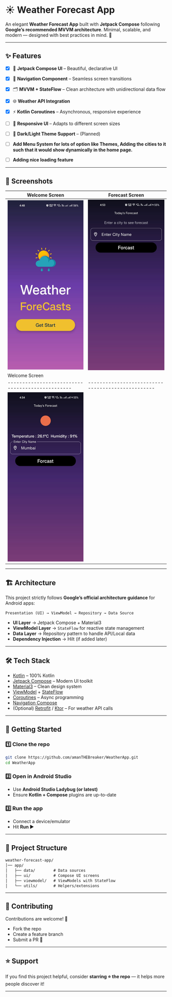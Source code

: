 # ☀️ Weather Forecast App

An elegant **Weather Forecast App** built with **Jetpack Compose** following **Google’s recommended MVVM architecture**.
Minimal, scalable, and modern — designed with best practices in mind. 🚀

---

## ✨ Features


- [x] 🎨 **Jetpack Compose UI** – Beautiful, declarative UI  
- [x] 🧭 **Navigation Component** – Seamless screen transitions  
- [x] 🗂️ **MVVM + StateFlow** – Clean architecture with unidirectional data flow  
- [x] 🌐 **Weather API Integration**
- [x] ⚡ **Kotlin Coroutines** – Asynchronous, responsive experience  
- [ ] 📐 **Responsive UI** – Adapts to different screen sizes  
- [ ] 🌙 **Dark/Light Theme Support** – (Planned)  
- [ ]    **Add Menu System for lots of option like Themes, Adding the cities to it such that it would show dynamically in the home page.**
- [ ]    **Adding nice loading feature**


---

## 📸 Screenshots

| Welcome Screen                                   	| Forecast Screen                                   |
| ------------------------------------------------ 	| ------------------------------------------------- |
| <img src="screenshots/screen1.jpeg" width="250"/> | <img src="screenshots/screen2.jpeg" width="250"/> |
| Welcome Screen                                   	| 	                                  				|
| ------------------------------------------------ 	| -------------------------------------------------  |
| <img src="screenshots/screen3.jpeg" width="250"/> |  													|
---

## 🏗️ Architecture

This project strictly follows **Google’s official architecture guidance** for Android apps:

```
Presentation (UI) → ViewModel → Repository → Data Source
```

* **UI Layer** → Jetpack Compose + Material3
* **ViewModel Layer** → `StateFlow` for reactive state management
* **Data Layer** → Repository pattern to handle API/Local data
* **Dependency Injection** → Hilt (if added later)

---

## 🛠️ Tech Stack

* [Kotlin](https://kotlinlang.org/) – 100% Kotlin
* [Jetpack Compose](https://developer.android.com/jetpack/compose) – Modern UI toolkit
* [Material3](https://m3.material.io/) – Clean design system
* [ViewModel](https://developer.android.com/topic/libraries/architecture/viewmodel) + [StateFlow](https://developer.android.com/kotlin/flow/stateflow-and-sharedflow)
* [Coroutines](https://kotlinlang.org/docs/coroutines-overview.html) – Async programming
* [Navigation Compose](https://developer.android.com/jetpack/compose/navigation)
* (Optional) [Retrofit](https://square.github.io/retrofit/) / [Ktor](https://ktor.io/) – For weather API calls

---

## 🚀 Getting Started

### 1️⃣ Clone the repo

```bash
git clone https://github.com/amanTHEBreaker/WeatherApp.git
cd WeatherApp
```

### 2️⃣ Open in Android Studio

* Use **Android Studio Ladybug (or latest)**
* Ensure **Kotlin + Compose** plugins are up-to-date

### 3️⃣ Run the app

* Connect a device/emulator
* Hit **Run ▶️**

---

## 📂 Project Structure

```
weather-forecast-app/
│── app/
│   ├── data/        # Data sources
│   ├── ui/          # Compose UI screens
│   ├── viewmodel/   # ViewModels with StateFlow
│   └── utils/       # Helpers/extensions
```

---

## 🤝 Contributing

Contributions are welcome! 🎉

* Fork the repo
* Create a feature branch
* Submit a PR 🚀

---

## ⭐ Support

If you find this project helpful, consider **starring ⭐ the repo** — it helps more people discover it!

---

